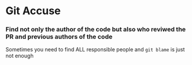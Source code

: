 # Git Accuse
### Find not only the author of the code but also who reviwed the PR and previous authors of the code

Sometimes you need to find ALL responsible people and `git blame` is just not enough
